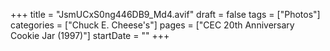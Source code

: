 +++
title = "JsmUCxS0ng446DB9_Md4.avif"
draft = false
tags = ["Photos"]
categories = ["Chuck E. Cheese's"]
pages = ["CEC 20th Anniversary Cookie Jar (1997)"]
startDate = ""
+++
